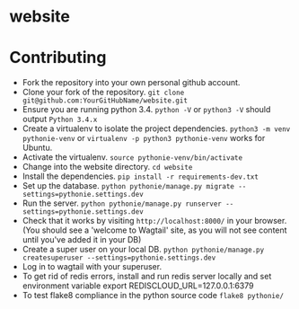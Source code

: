 # website

# Contributing
 - Fork the repository into your own personal github account. 
 - Clone your fork of the repository. `git clone git@github.com:YourGitHubName/website.git`
 - Ensure you are running python 3.4. `python -V` or `python3 -V` should output `Python 3.4.x`
 - Create a virtualenv to isolate the project dependencies. `python3 -m venv pythonie-venv` or `virtualenv -p python3 pythonie-venv` works for Ubuntu.
 - Activate the virtualenv. `source pythonie-venv/bin/activate`
 - Change into the website directory. `cd website`
 - Install the dependencies. `pip install -r requirements-dev.txt`
 - Set up the database. `python pythonie/manage.py migrate --settings=pythonie.settings.dev`
 - Run the server. `python pythonie/manage.py runserver --settings=pythonie.settings.dev`
 - Check that it works by visiting `http://localhost:8000/` in your browser. (You should see a 'welcome to Wagtail' site, as you will not see content until you've added it in your DB)
 - Create a super user on your local DB. `python pythonie/manage.py createsuperuser --settings=pythonie.settings.dev`
 - Log in to wagtail with your superuser.
 - To get rid of redis errors, install and run redis server locally and set environment variable export REDISCLOUD_URL=127.0.0.1:6379
 - To test flake8 compliance in the python source code `flake8 pythonie/`


